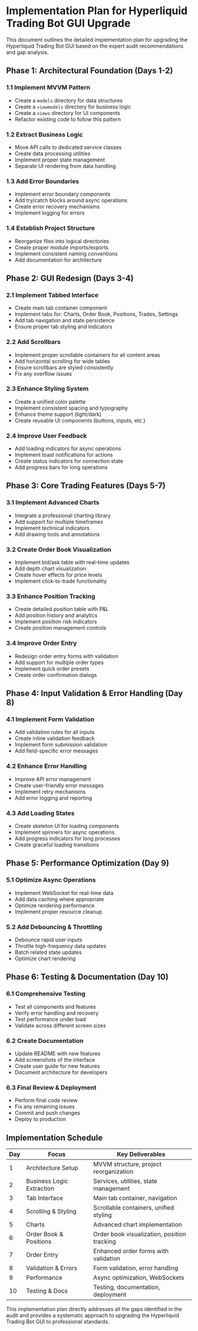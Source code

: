 # Implementation Plan for Hyperliquid Trading Bot GUI Upgrade

This document outlines the detailed implementation plan for upgrading the Hyperliquid Trading Bot GUI based on the expert audit recommendations and gap analysis.

## Phase 1: Architectural Foundation (Days 1-2)

### 1.1 Implement MVVM Pattern
- Create a `models` directory for data structures
- Create a `viewmodels` directory for business logic
- Create a `views` directory for UI components
- Refactor existing code to follow this pattern

### 1.2 Extract Business Logic
- Move API calls to dedicated service classes
- Create data processing utilities
- Implement proper state management
- Separate UI rendering from data handling

### 1.3 Add Error Boundaries
- Implement error boundary components
- Add try/catch blocks around async operations
- Create error recovery mechanisms
- Implement logging for errors

### 1.4 Establish Project Structure
- Reorganize files into logical directories
- Create proper module imports/exports
- Implement consistent naming conventions
- Add documentation for architecture

## Phase 2: GUI Redesign (Days 3-4)

### 2.1 Implement Tabbed Interface
- Create main tab container component
- Implement tabs for: Charts, Order Book, Positions, Trades, Settings
- Add tab navigation and state persistence
- Ensure proper tab styling and indicators

### 2.2 Add Scrollbars
- Implement proper scrollable containers for all content areas
- Add horizontal scrolling for wide tables
- Ensure scrollbars are styled consistently
- Fix any overflow issues

### 2.3 Enhance Styling System
- Create a unified color palette
- Implement consistent spacing and typography
- Enhance theme support (light/dark)
- Create reusable UI components (buttons, inputs, etc.)

### 2.4 Improve User Feedback
- Add loading indicators for async operations
- Implement toast notifications for actions
- Create status indicators for connection state
- Add progress bars for long operations

## Phase 3: Core Trading Features (Days 5-7)

### 3.1 Implement Advanced Charts
- Integrate a professional charting library
- Add support for multiple timeframes
- Implement technical indicators
- Add drawing tools and annotations

### 3.2 Create Order Book Visualization
- Implement bid/ask table with real-time updates
- Add depth chart visualization
- Create hover effects for price levels
- Implement click-to-trade functionality

### 3.3 Enhance Position Tracking
- Create detailed position table with P&L
- Add position history and analytics
- Implement position risk indicators
- Create position management controls

### 3.4 Improve Order Entry
- Redesign order entry forms with validation
- Add support for multiple order types
- Implement quick order presets
- Create order confirmation dialogs

## Phase 4: Input Validation & Error Handling (Day 8)

### 4.1 Implement Form Validation
- Add validation rules for all inputs
- Create inline validation feedback
- Implement form submission validation
- Add field-specific error messages

### 4.2 Enhance Error Handling
- Improve API error management
- Create user-friendly error messages
- Implement retry mechanisms
- Add error logging and reporting

### 4.3 Add Loading States
- Create skeleton UI for loading components
- Implement spinners for async operations
- Add progress indicators for long processes
- Create graceful loading transitions

## Phase 5: Performance Optimization (Day 9)

### 5.1 Optimize Async Operations
- Implement WebSocket for real-time data
- Add data caching where appropriate
- Optimize rendering performance
- Implement proper resource cleanup

### 5.2 Add Debouncing & Throttling
- Debounce rapid user inputs
- Throttle high-frequency data updates
- Batch related state updates
- Optimize chart rendering

## Phase 6: Testing & Documentation (Day 10)

### 6.1 Comprehensive Testing
- Test all components and features
- Verify error handling and recovery
- Test performance under load
- Validate across different screen sizes

### 6.2 Create Documentation
- Update README with new features
- Add screenshots of the interface
- Create user guide for new features
- Document architecture for developers

### 6.3 Final Review & Deployment
- Perform final code review
- Fix any remaining issues
- Commit and push changes
- Deploy to production

## Implementation Schedule

| Day | Focus | Key Deliverables |
|-----|-------|------------------|
| 1 | Architecture Setup | MVVM structure, project reorganization |
| 2 | Business Logic Extraction | Services, utilities, state management |
| 3 | Tab Interface | Main tab container, navigation |
| 4 | Scrolling & Styling | Scrollable containers, unified styling |
| 5 | Charts | Advanced chart implementation |
| 6 | Order Book & Positions | Order book visualization, position tracking |
| 7 | Order Entry | Enhanced order forms with validation |
| 8 | Validation & Errors | Form validation, error handling |
| 9 | Performance | Async optimization, WebSockets |
| 10 | Testing & Docs | Testing, documentation, deployment |

This implementation plan directly addresses all the gaps identified in the audit and provides a systematic approach to upgrading the Hyperliquid Trading Bot GUI to professional standards.
